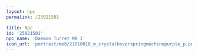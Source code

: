 ```yaml
---
layout: npc
permalink: /25021501

title: Npc
id: '25021501'
npc_name: 'Daemon Turret MK I'
icon_url: 'portrait/mob/21010018_m_crystalhoverspringmachinepurple_p.png'
---
```

